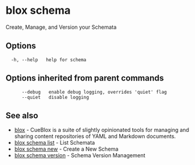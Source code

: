 # blox schema

Create, Manage, and Version your Schemata

## Options

```
  -h, --help   help for schema
```

## Options inherited from parent commands

```
      --debug   enable debug logging, overrides 'quiet' flag
      --quiet   disable logging
```

## See also

* [blox](/cmd/blox)	 - CueBlox is a suite of slightly opinionated tools for managing and sharing content repositories of YAML and Markdown documents.
* [blox schema list](/cmd/blox_schema_list)	 - List Schemata
* [blox schema new](/cmd/blox_schema_new)	 - Create a New Schema
* [blox schema version](/cmd/blox_schema_version)	 - Schema Version Management


